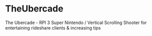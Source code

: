 # TheUbercade
The Ubercade - RPI 3 Super Nintendo / Vertical Scrolling Shooter for entertaining rideshare clients &amp; increasing tips
